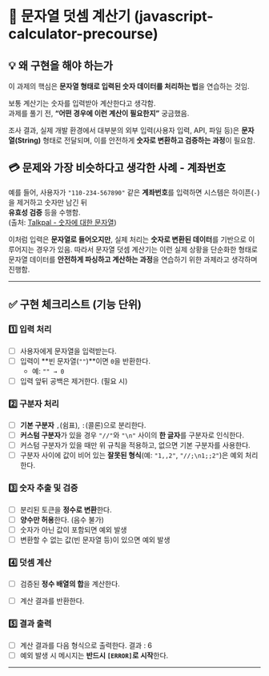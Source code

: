 # 🧮 문자열 덧셈 계산기 (javascript-calculator-precourse)


## 💡 왜 구현을 해야 하는가
이 과제의 핵심은 **문자열 형태로 입력된 숫자 데이터를 처리하는 법**을 연습하는 것임. 

보통 계산기는 숫자를 입력받아 계산한다고 생각함.  
과제를 풀기 전, **“어떤 경우에 이런 계산이 필요한지”** 궁금했음.

조사 결과, 실제 개발 환경에서 대부분의 외부 입력(사용자 입력, API, 파일 등)은  **문자열(String)** 형태로 전달되며, 이를 안전하게 **숫자로 변환하고 검증하는 과정**이 필요함.


## 💳 문제와 가장 비슷하다고 생각한 사례 - 계좌번호
예를 들어, 사용자가 `"110-234-567890"` 같은 **계좌번호**를 입력하면 시스템은 하이픈(`-`)을 제거하고 숫자만 남긴 뒤  
**유효성 검증** 등을 수행함.  
(출처: [Talkpal - 숫자에 대한 문자열](https://talkpal.ai/ko/grammar/%EC%88%AB%EC%9E%90%EC%97%90-%EB%8C%80%ED%95%9C-%EB%AC%B8%EC%9E%90%EC%97%B4/))

이처럼 입력은 **문자열로 들어오지만**,  실제 처리는 **숫자로 변환된 데이터**를 기반으로 이루어지는 경우가 있음.  따라서 문자열 덧셈 계산기는 이런 실제 상황을 단순화한 형태로  문자열 데이터를 **안전하게 파싱하고 계산하는 과정**을 연습하기 위한 과제라고 생각하며 진행함.

---

## ✅ 구현 체크리스트 (기능 단위)

### 1️⃣ 입력 처리
- [ ] 사용자에게 문자열을 입력받는다. 
- [ ] 입력이 **빈 문자열(`""`)**이면 `0`을 반환한다.  
  - 예: `"" → 0`
- [ ] 입력 앞뒤 공백은 제거한다. (필요 시)

### 2️⃣ 구분자 처리
- [ ] **기본 구분자** `,`(쉼표), `:`(콜론)으로 분리한다.  
- [ ] **커스텀 구분자**가 있을 경우 `"//"`와 `"\n"` 사이의 **한 글자**를 구분자로 인식한다.  
- [ ] 커스텀 구분자가 있을 때만 위 규칙을 적용하고, 없으면 기본 구분자를 사용한다.
- [ ] 구분자 사이에 값이 비어 있는 **잘못된 형식**(예: `"1,,2"`, `"//;\n1;;2"`)은 예외 처리한다.

### 3️⃣ 숫자 추출 및 검증
- [ ] 분리된 토큰을 **정수로 변환**한다.
- [ ] **양수만 허용**한다. (음수 불가)
- [ ] 숫자가 아닌 값이 포함되면 예외 발생  
- [ ] 변환할 수 없는 값(빈 문자열 등)이 있으면 예외 발생  

### 4️⃣ 덧셈 계산
- [ ] 검증된 **정수 배열의 합**을 계산한다.  
- [ ] 계산 결과를 반환한다.


### 5️⃣ 결과 출력
- [ ] 계산 결과를 다음 형식으로 출력한다. 결과 : 6
- [ ] 예외 발생 시 메시지는 **반드시 `[ERROR]`로 시작**한다.  

---


